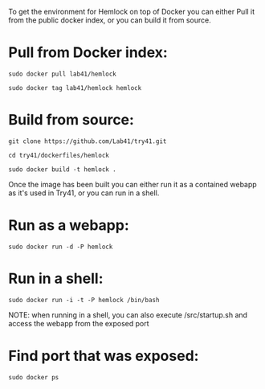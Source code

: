 To get the environment for Hemlock on top of Docker you can either Pull it from the public docker index, or you can build it from source.

Pull from Docker index:
=======================
```
sudo docker pull lab41/hemlock

sudo docker tag lab41/hemlock hemlock
```

Build from source:
==================
```
git clone https://github.com/Lab41/try41.git

cd try41/dockerfiles/hemlock

sudo docker build -t hemlock .
```

Once the image has been built you can either run it as a contained webapp as it's used in Try41, or you can run in a shell.

Run as a webapp:
================
```
sudo docker run -d -P hemlock
```

Run in a shell:
===============
```
sudo docker run -i -t -P hemlock /bin/bash
```

NOTE: when running in a shell, you can also execute /src/startup.sh and access the webapp from the exposed port

Find port that was exposed:
===========================
```
sudo docker ps
```
